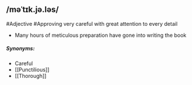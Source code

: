 ## /məˈtɪk.jə.ləs/
#Adjective #Approving
very careful with great attention to every detail

- Many hours of meticulous preparation have gone into writing the book


##### Synonyms:
- Careful
- [[Punctilious]]
- [[Thorough]]